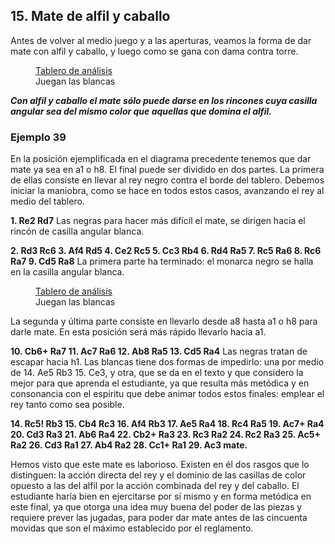 ## 15. Mate de alfil y caballo

Antes de volver al medio juego y a las aperturas, veamos la forma de dar mate
con alfil y caballo, y luego como se gana con dama contra torre.

<figure>
    <chess-board
        position="4k3/8/8/8/8/8/8/2B1K1N1 w - - 0 1"
        orientation="white">
    </chess-board>
    <figcaption>
    <a href="https://lichess.org/analysis/4k3/8/8/8/8/8/8/2B1K1N1_w_-_-_0_1?color=white">Tablero de análisis</a>
    <br>
    Juegan las blancas
    </figcaption>
</figure>

***Con alfil y caballo el mate sólo puede darse en los rincones cuya casilla angular
sea del mismo color que aquellas que domina el alfil.***

### Ejemplo 39

En la posición ejemplificada en el diagrama precedente tenemos
que dar mate ya sea en a1 o h8. El final puede ser dividido en dos partes. La primera
de ellas consiste en llevar al rey negro contra el borde del tablero. Debemos iniciar la
maniobra, como se hace en todos estos casos, avanzando el rey al medio del tablero.

**1. Re2 Rd7**
Las negras para hacer más difícil el mate, se dirigen hacia el rincón de casilla
angular blanca.

**2. Rd3 Rc6 3. Af4 Rd5 4. Ce2 Rc5 5. Cc3 Rb4 6. Rd4 Ra5 7. Rc5 Ra6 8. Rc6
Ra7 9. Cd5 Ra8**
La primera parte ha terminado: el monarca negro se halla en la casilla angular
blanca.

<figure>
    <chess-board
        position="k7/8/2K5/3N4/4B3/8/8/8 w - - 0 1"
        orientation="white">
    </chess-board>
    <figcaption>
    <a href="https://lichess.org/analysis/k7/8/2K5/3N4/4B3/8/8/8_w_-_-_0_1?color=white">Tablero de análisis</a>
    <br>
    Juegan las blancas
    </figcaption>
</figure>

La segunda y última parte consiste en llevarlo desde a8 hasta a1 o h8 para darle
mate. En esta posición será más rápido llevarlo hacia a1.

**10. Cb6+ Ra7 11. Ac7 Ra6 12. Ab8 Ra5 13. Cd5 Ra4**
Las negras tratan de escapar hacia h1. Las blancas tiene dos formas de impedirlo:
una por medio de
14. Ae5 Rb3 15. Ce3, y otra, que se da en el texto y que considero la mejor para
que aprenda el estudiante, ya que resulta más metódica y en consonancia con el
espíritu que debe animar todos estos finales: emplear el rey tanto como sea posible.

**14. Rc5! Rb3 15. Cb4 Rc3 16. Af4 Rb3 17. Ae5 Ra4 18. Rc4 Ra5 19. Ac7+
Ra4 20. Cd3 Ra3 21. Ab6 Ra4 22. Cb2+ Ra3 23. Rc3 Ra2 24. Rc2 Ra3 25. Ac5+
Ra2 26. Cd3 Ra1 27. Ab4 Ra2 28. Cc1+ Ra1 29. Ac3 mate.**

Hemos visto que este mate es laborioso. Existen en él dos rasgos que lo
distinguen: la acción directa del rey y el dominio de las casillas de color opuesto a las
del alfil por la acción combinada del rey y del caballo. El estudiante haría bien en
ejercitarse por sí mismo y en forma metódica en este final, ya que otorga una idea
muy buena del poder de las piezas y requiere prever las jugadas, para poder dar mate
antes de las cincuenta movidas que son el máximo establecido por el reglamento.